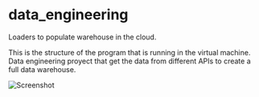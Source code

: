 # data_engineering

Loaders to populate warehouse in the cloud.

This is the structure of the program that is running in the virtual machine. Data engineering proyect that get the data from different APIs to create a full data warehouse.

![Screenshot](estructure.png)
